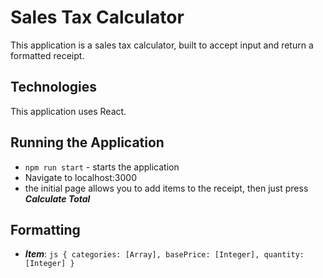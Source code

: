 # Sales Tax Calculator

This application is a sales tax calculator, built to accept input and return a formatted receipt.

## Technologies

This application uses React.

## Running the Application

* `npm run start` - starts the application
* Navigate to localhost:3000
* the initial page allows you to add items to the receipt, then just press **_Calculate Total_**

## Formatting

* **_Item_**: `js { categories: [Array], basePrice: [Integer], quantity: [Integer] }`
